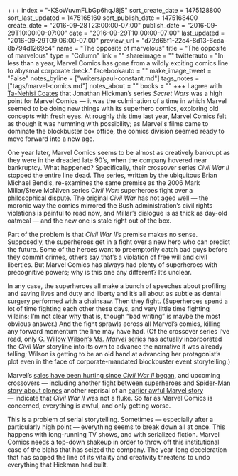 +++
index = "-KSoWuvmFLbGp6hqJ8jS"
sort_create_date = 1475128800
sort_last_updated = 1475165160
sort_publish_date = 1475168400
create_date = "2016-09-28T23:00:00-07:00"
publish_date = "2016-09-29T10:00:00-07:00"
date = "2016-09-29T10:00:00-07:00"
last_updated = "2016-09-29T09:06:00-07:00"
preview_url = "d72d65f1-22c4-8d13-6cda-8b794d1269c4"
name = "The opposite of marvelous"
title = "The opposite of marvelous"
type = "Column"
link = ""
shareimage = ""
twitterauto = "In less than a year, Marvel Comics has gone from a wildly exciting comics line to abysmal corporate dreck."
facebookauto = ""
make_image_tweet = "False"
notes_byline = ["writers/paul-constant.md"]
tags_notes = ["tags/marvel-comics.md"]
notes_about = ""
books = ""
+++
I agree with [Ta-Nehisi Coates]( http://www.theatlantic.com/notes/2015/08/jonathan-hickmans-secret-wars/402508/) that Jonathan Hickman’s series *Secret Wars* was a high point for Marvel Comics — it was the culmination of a time in which Marvel seemed to be doing new things with its superhero comics, exploring old concepts with fresh eyes. At roughly this time last year, Marvel Comics felt as though it was humming with possibility; as Marvel's films came to dominate the blockbuster box office, the comics division seemed ready to move forward into a new age.

One year later, Marvel Comics seems to be almost as creatively bankrupt as they were in the dreaded late 90’s, when the company hovered near bankruptcy. What happened? Specifically, their crossover series *Civil War II* stopped the entire line dead. The series, written by the ubiquitous Brian Michael Bendis, re-examines the same premise as the 2006 Mark Millar/Steve McNiven series *Civil War*: superheroes fight over a philosophical dispute. The original *Civil War* has not aged well — the moronic way the comics mirrored the Bush administration’s civil rights violations is painful to read now, and Millar’s dialogue is as thick as day-old oatmeal — and the new one is stale right out of the box.

Part of the problem is that *Civil War II*’s premise makes no sense. Supposedly, the superheroes get in a fight over a new hero who can predict the future. Some of the heroes want to preemptorily catch bad guys before they commit crimes, others say that’s a violation of free will and civil liberties. But Marvel Comics has always had plenty of superheroes with precognitive powers; why is this one any different? It’s unclear.

In any case, the superheroes all make a bunch of speeches about profiling and saving lives and duty and liberty and it’s all about as subtle as dental surgery performed with a chainsaw. Then they fight. (Superheroes spend a lot of time fighting each other these days, and very little time fighting villains; I’m not clear why that is, though “bad writing” is maybe the most obvious answer.) And the fight sprawls across all Marvel’s comics, killing any forward momentum the line may have had. (Of the crossover series I’ve read, only [G. Willow Wilson’s *Ms. Marvel* series](http://www.seattlereviewofbooks.com/reviews/real-life-superhero/) has actually incorporated the *Civil War* storyline into its own to advance the narrative it was already telling; Wilson is getting to be an old hand at advancing her protagonist’s plot even in the face of corporate-mandated blockbuster event storytelling.)

Marvel’s [sales have been hurting since *Civil War II* began]( http://www.bleedingcool.com/2016/09/16/dc-comics-humiliates-marvel-with-august-2016-marketshare-as-diamond-sets-a-record-month-of-sales/), and upcoming crossovers — including another fight between superheroes and [Spider-Man story about clones]( http://www.ew.com/article/2016/06/16/marvel-spider-man-clone-conspiracy) another reprisal of an [earlier awful Marvel story]( https://en.wikipedia.org/wiki/Clone_Saga) — indicate that *Civil War II* was not a fluke. So far as Marvel Comics is concerned, everything is awful, and only getting worse.

This is a problem of serial storytelling. Sometimes — especially after a particularly high point — everything seems to break down all at once. This happens with long-running TV shows, and with serialized fiction. Marvel Comics needs a top-down shakeup in order to throw off this institutional case of the blahs that has seized the company. The year-long deceleration that has sapped the line of its vitality and creativity threatens to undo everything that Hickman had built.
